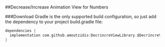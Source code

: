 ##Decrease/Increase Animation View for Numbers

###Download 
Gradle is the only supported build configuration, so just add the dependency to your project build.gradle file:

```groovy
dependencies {
  implementation com.github.amoutzidis:DecrincreViewLibrary.$DecrincreVersion'
}
```